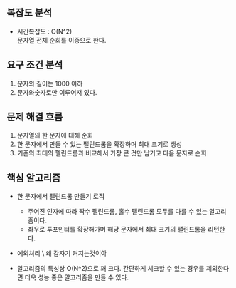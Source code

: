 ## 복잡도 분석

- 시간복잡도 : O(N^2) \
문자열 전체 순회를 이중으로 한다.

## 요구 조건 분석
1. 문자의 길이는 1000 이하
2. 문자와숫자로만 이루어져 있다.
## 문제 해결 흐름
1. 문자열의 한 문자에 대해 순회
2. 한 문자에서 만들 수 있는 팰린드롬을 확장하며 최대 크기로 생성
3. 기존의 최대의 펠린드롬과 비교해서 가장 큰 것만 남기고 다음 문자로 순회

## 핵심 알고리즘
- 한 문자에서 펠린드롬 만들기 로직
  - 주어진 인자에 따라 짝수 팰린드롬,  홀수 팰린드롬  모두를 다룰 수 있는 알고리즘이다.
  - 좌우로 투포인터를 확장해가며 해당 문자에서 최대 크기의 팰린드롬을 리턴한다.

- 에외처리 \ 왜 갑자기 커지는것이야
- 알고리즘의 특성상 O(N^2)으로 꽤 크다.
간단하게 체크할 수 있는 경우를 제외한다면 더욱 성능 좋은 알고리즘을 만들 수 있다.